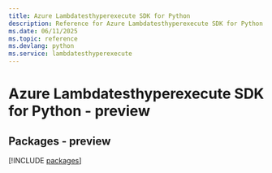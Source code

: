 ```yaml
---
title: Azure Lambdatesthyperexecute SDK for Python
description: Reference for Azure Lambdatesthyperexecute SDK for Python
ms.date: 06/11/2025
ms.topic: reference
ms.devlang: python
ms.service: lambdatesthyperexecute
---
```

# Azure Lambdatesthyperexecute SDK for Python - preview
## Packages - preview
[!INCLUDE [packages](lambdatesthyperexecute-index.md)]